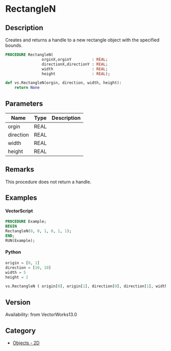 # RectangleN

## Description
Creates and returns a handle to a new rectangle object with the specified bounds.

```pascal
PROCEDURE RectangleN(
				orginX,orginY         : REAL;
				directionX,directionY : REAL;
				width                 : REAL;
				height                : REAL);
```

```python
def vs.RectangleN(orgin, direction, width, height):
    return None
```

## Parameters
|Name|Type|Description|
|---|---|---|
|orgin|REAL|   |
|direction|REAL|   |
|width|REAL|   |
|height|REAL|   |

## Remarks
This procedure does not return a handle.

## Examples
#### VectorScript ####
```pascal
PROCEDURE Example;
BEGIN
RectangleN(0, 0, 1, 0, 1, 1);
END;
RUN(Example);
```
#### Python ####
```python
origin = [0, 1]
direction = [10, 10]
width = 5
height = 2

vs.RectangleN ( origin[0], origin[1], direction[0], direction[1], width, height )
```

## Version
Availability: from VectorWorks13.0

## Category
* [Objects - 2D](../Categories/Objects%20-%202D.md)
